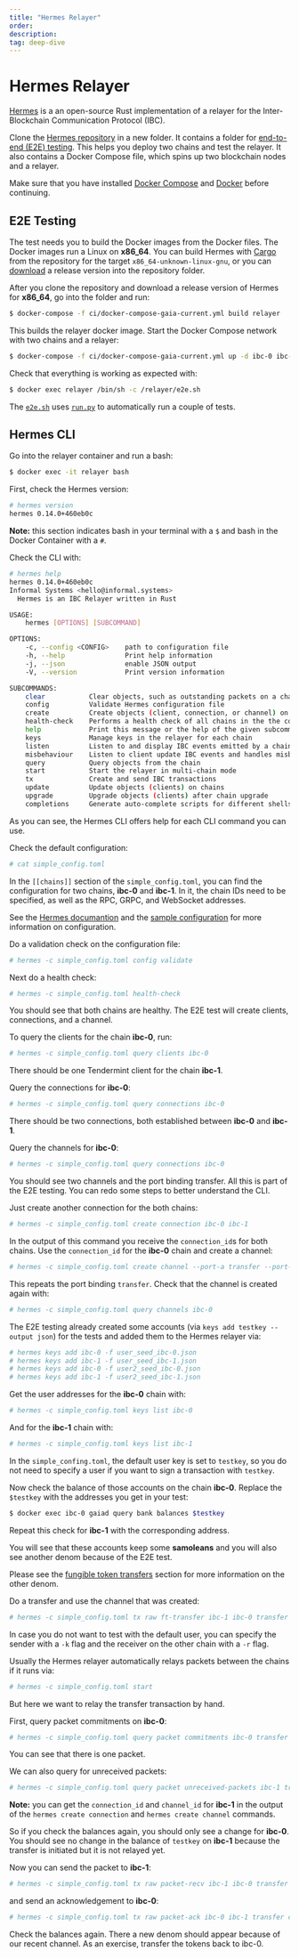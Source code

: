 ```yaml
---
title: "Hermes Relayer"
order: 
description: 
tag: deep-dive
---
```


# Hermes Relayer

[Hermes](https://hermes.informal.systems/) is a an open-source Rust implementation of a relayer for the Inter-Blockchain Communication Protocol (IBC). 

Clone the [Hermes repository](https://github.com/informalsystems/ibc-rs) in a new folder. It contains a folder for [end-to-end (E2E) testing](https://github.com/informalsystems/ibc-rs/tree/master/ci). This helps you deploy two chains and test the relayer. It also contains a Docker Compose file, which spins up two blockchain nodes and a relayer. 

Make sure that you have installed [Docker Compose](https://docs.docker.com/compose/install/) and [Docker](https://docs.docker.com/get-docker/) before continuing.

## E2E Testing

The test needs you to build the Docker images from the Docker files. The Docker images run a Linux on **x86_64**. You can build Hermes with [Cargo](https://doc.rust-lang.org/cargo/getting-started/installation.html) from the repository for the target `x86_64-unknown-linux-gnu`, or you can [download](https://github.com/informalsystems/ibc-rs/releases) a release version into the repository folder.

After you clone the repository and download a release version of Hermes for **x86_64**, go into the folder and run:

```bash
$ docker-compose -f ci/docker-compose-gaia-current.yml build relayer
```

This builds the relayer docker image. Start the Docker Compose network with two chains and a relayer:

```bash
$ docker-compose -f ci/docker-compose-gaia-current.yml up -d ibc-0 ibc-1 relayer
```

Check that everything is working as expected with:

```bash
$ docker exec relayer /bin/sh -c /relayer/e2e.sh
```

The [`e2e.sh`](https://github.com/informalsystems/ibc-rs/blob/master/ci/e2e.sh) uses [`run.py`](https://github.com/informalsystems/ibc-rs/blob/master/e2e/run.py) to automatically run a couple of tests.

## Hermes CLI

Go into the relayer container and run a bash:

```bash
$ docker exec -it relayer bash
```

First, check the Hermes version:

```bash
# hermes version
hermes 0.14.0+460eb0c
```

**Note:** this section indicates bash in your terminal with a `$` and bash in the Docker Container with a `#`.

Check the CLI with:

```bash
# hermes help
hermes 0.14.0+460eb0c
Informal Systems <hello@informal.systems>
  Hermes is an IBC Relayer written in Rust

USAGE:
    hermes [OPTIONS] [SUBCOMMAND]

OPTIONS:
    -c, --config <CONFIG>    path to configuration file
    -h, --help               Print help information
    -j, --json               enable JSON output
    -V, --version            Print version information

SUBCOMMANDS:
    clear           Clear objects, such as outstanding packets on a channel
    config          Validate Hermes configuration file
    create          Create objects (client, connection, or channel) on chains
    health-check    Performs a health check of all chains in the the config
    help            Print this message or the help of the given subcommand(s)
    keys            Manage keys in the relayer for each chain
    listen          Listen to and display IBC events emitted by a chain
    misbehaviour    Listen to client update IBC events and handles misbehaviour
    query           Query objects from the chain
    start           Start the relayer in multi-chain mode
    tx              Create and send IBC transactions
    update          Update objects (clients) on chains
    upgrade         Upgrade objects (clients) after chain upgrade
    completions     Generate auto-complete scripts for different shells
```

As you can see, the Hermes CLI offers help for each CLI command you can use. 

Check the default configuration:

```bash
# cat simple_config.toml 
```

In the `[[chains]]` section of the `simple_config.toml`, you can find the configuration for two chains, **ibc-0** and **ibc-1**. In it, the chain IDs need to be specified, as well as the RPC, GRPC, and WebSocket addresses.

<Highlight type="tip">

See the [Hermes documantion](https://hermes.informal.systems/config.html) and the [sample configuration](https://hermes.informal.systems/example-config.html) for more information on configuration.

</Highlight>

Do a validation check on the configuration file:

```bash
# hermes -c simple_config.toml config validate
```

Next do a health check:

```bash
# hermes -c simple_config.toml health-check 
```

You should see that both chains are healthy. The E2E test will create clients, connections, and a channel.

To query the clients for the chain **ibc-0**, run:

```bash
# hermes -c simple_config.toml query clients ibc-0
```

There should be one Tendermint client for the chain **ibc-1**.

Query the connections for **ibc-0**:

```bash
# hermes -c simple_config.toml query connections ibc-0
```

There should be two connections, both established between **ibc-0** and **ibc-1**.

Query the channels for **ibc-0**:

```bash
# hermes -c simple_config.toml query connections ibc-0
```

You should see two channels and the port binding transfer. All this is part of the E2E testing. You can redo some steps to better understand the CLI.

Just create another connection for the both chains:

```bash
# hermes -c simple_config.toml create connection ibc-0 ibc-1
```

In the output of this command you receive the `connection_id`s for both chains. Use the `connection_id` for the **ibc-0** chain and create a channel:

```bash
# hermes -c simple_config.toml create channel --port-a transfer --port-b transfer ibc-0 connection-2
```

This repeats the port binding `transfer`. Check that the channel is created again with:

```bash
# hermes -c simple_config.toml query channels ibc-0
```

The E2E testing already created some accounts (via `keys add testkey --output json`) for the tests and added them to the Hermes relayer via:

```bash
# hermes keys add ibc-0 -f user_seed_ibc-0.json
# hermes keys add ibc-1 -f user_seed_ibc-1.json
# hermes keys add ibc-0 -f user2_seed_ibc-0.json
# hermes keys add ibc-1 -f user2_seed_ibc-1.json
```

Get the user addresses for the **ibc-0** chain with:

```bash
# hermes -c simple_config.toml keys list ibc-0
```

And for the **ibc-1** chain with:

```bash
# hermes -c simple_config.toml keys list ibc-1
```

In the `simple_confing.toml`, the default user key is set to `testkey`, so you do not need to specify a user if you want to sign a transaction with `testkey`.

Now check the balance of those accounts on the chain **ibc-0**. Replace the `$testkey` with the addresses you get in your test:

```bash
$ docker exec ibc-0 gaiad query bank balances $testkey
```

Repeat this check for **ibc-1** with the corresponding address. 

You will see that these accounts keep some **samoleans** and you will also see another denom because of the E2E test.

<HighlightBox type="tip">

Please see the [fungible token transfers](add_url_after_merge) section for more information on the other denom.

</HighlightBox>

Do a transfer and use the channel that was created:

```bash
# hermes -c simple_config.toml tx raw ft-transfer ibc-1 ibc-0 transfer channel-2 100 --timeout-height-offset 1000
```

In case you do not want to test with the default user, you can specify the sender with a `-k` flag and the receiver on the other chain with a `-r` flag.

Usually the Hermes relayer automatically relays packets between the chains if it runs via:

```bash
# hermes -c simple_config.toml start
```

But here we want to relay the transfer transaction by hand.

First, query packet commitments on **ibc-0**:

```bash
# hermes -c simple_config.toml query packet commitments ibc-0 transfer channel-2
```

You can see that there is one packet.

We can also query for unreceived packets:

```bash
# hermes -c simple_config.toml query packet unreceived-packets ibc-1 transfer channel-5
```

**Note:** you can get the `connection_id` and `channel_id` for **ibc-1** in the output of the `hermes create connection` and `hermes create channel` commands. 

So if you check the balances again, you should only see a change for **ibc-0**. You should see no change in the balance of `testkey` on **ibc-1** because the transfer is initiated but it is not relayed yet.

Now you can send the packet to **ibc-1**:

```bash
# hermes -c simple_config.toml tx raw packet-recv ibc-1 ibc-0 transfer channel-2
```

and send an acknowledgement to **ibc-0**:

```bash
# hermes -c simple_config.toml tx raw packet-ack ibc-0 ibc-1 transfer channel-5
```

Check the balances again. There a new denom should appear because of our recent channel. As an exercise, transfer the tokens back to ibc-0.
